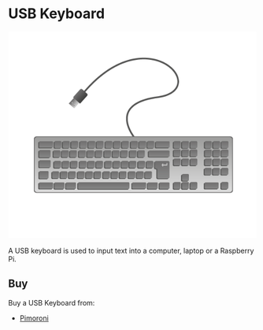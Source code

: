 # USB Keyboard

![USB Keyboard](keyboard.png)

A USB keyboard is used to input text into a computer, laptop or a Raspberry Pi.

## Buy

Buy a USB Keyboard from:

- [Pimoroni](https://shop.pimoroni.com/products/wired-slim-chiclet-keyboard)
